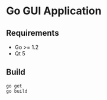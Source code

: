 Go GUI Application
==================

Requirements
------------
* Go >= 1.2
* Qt 5

Build
-----
```:bash
go get
go build
```
